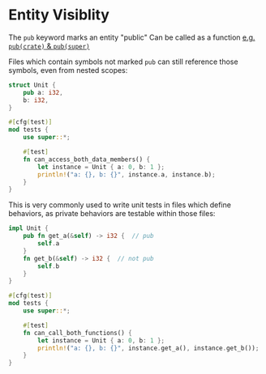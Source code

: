 # Entity Visiblity

The `pub` keyword marks an entity "public"
Can be called as a function [e.g. `pub(crate)` & `pub(super)`](https://doc.rust-lang.org/reference/visibility-and-privacy.html#pubin-path-pubcrate-pubsuper-and-pubself)

Files which contain symbols not marked `pub` can still reference those symbols,
even from nested scopes:

```rust
struct Unit {
	pub a: i32,
	b: i32,
}

#[cfg(test)]
mod tests {
	use super::*;

	#[test]
	fn can_access_both_data_members() {
		let instance = Unit { a: 0, b: 1 };
		println!("a: {}, b: {}", instance.a, instance.b);
	}
}
```

This is very commonly used to write unit tests in files which define behaviors,
as private behaviors are testable within those files:

```rust
impl Unit {
	pub fn get_a(&self) -> i32 {  // pub
		self.a
	}
	fn get_b(&self) -> i32 {  // not pub
		self.b
	}
}

#[cfg(test)]
mod tests {
	use super::*;

	#[test]
	fn can_call_both_functions() {
		let instance = Unit { a: 0, b: 1 };
		println!("a: {}, b: {}", instance.get_a(), instance.get_b());
	}
}
```
